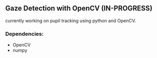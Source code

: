 ## Gaze Detection with OpenCV (IN-PROGRESS)
currently working on pupil tracking using python and OpenCV.
### Dependencies:
* OpenCV
* numpy
